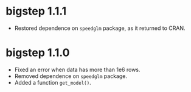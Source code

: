 # bigstep 1.1.1

* Restored dependence on `speedglm` package, as it returned to CRAN.

# bigstep 1.1.0

* Fixed an error when data has more than 1e6 rows.
* Removed dependence on `speedglm` package.
* Added a function `get_model()`.
